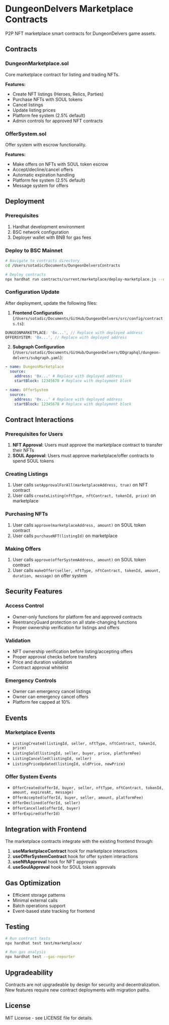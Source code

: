 # DungeonDelvers Marketplace Contracts

P2P NFT marketplace smart contracts for DungeonDelvers game assets.

## Contracts

### DungeonMarketplace.sol
Core marketplace contract for listing and trading NFTs.

**Features:**
- Create NFT listings (Heroes, Relics, Parties)
- Purchase NFTs with SOUL tokens
- Cancel listings
- Update listing prices
- Platform fee system (2.5% default)
- Admin controls for approved NFT contracts

### OfferSystem.sol
Offer system with escrow functionality.

**Features:**
- Make offers on NFTs with SOUL token escrow
- Accept/decline/cancel offers
- Automatic expiration handling
- Platform fee system (2.5% default)
- Message system for offers

## Deployment

### Prerequisites
1. Hardhat development environment
2. BSC network configuration
3. Deployer wallet with BNB for gas fees

### Deploy to BSC Mainnet
```bash
# Navigate to contracts directory
cd /Users/sotadic/Documents/DungeonDelversContracts

# Deploy contracts
npx hardhat run contracts/current/marketplace/deploy-marketplace.js --network bsc
```

### Configuration Update
After deployment, update the following files:

1. **Frontend Configuration** (`/Users/sotadic/Documents/GitHub/DungeonDelvers/src/config/contracts.ts`):
```typescript
DUNGEONMARKETPLACE: '0x...', // Replace with deployed address
OFFERSYSTEM: '0x...', // Replace with deployed address
```

2. **Subgraph Configuration** (`/Users/sotadic/Documents/GitHub/DungeonDelvers/DDgraphql/dungeon-delvers/subgraph.yaml`):
```yaml
- name: DungeonMarketplace
  source:
    address: '0x...' # Replace with deployed address
    startBlock: 12345678 # Replace with deployment block

- name: OfferSystem  
  source:
    address: '0x...' # Replace with deployed address
    startBlock: 12345678 # Replace with deployment block
```

## Contract Interactions

### Prerequisites for Users
1. **NFT Approval**: Users must approve the marketplace contract to transfer their NFTs
2. **SOUL Approval**: Users must approve marketplace/offer contracts to spend SOUL tokens

### Creating Listings
1. User calls `setApprovalForAll(marketplaceAddress, true)` on NFT contract
2. User calls `createListing(nftType, nftContract, tokenId, price)` on marketplace

### Purchasing NFTs
1. User calls `approve(marketplaceAddress, amount)` on SOUL token contract
2. User calls `purchaseNFT(listingId)` on marketplace

### Making Offers
1. User calls `approve(offerSystemAddress, amount)` on SOUL token contract
2. User calls `makeOffer(seller, nftType, nftContract, tokenId, amount, duration, message)` on offer system

## Security Features

### Access Control
- Owner-only functions for platform fee and approved contracts
- ReentrancyGuard protection on all state-changing functions
- Proper ownership verification for listings and offers

### Validation
- NFT ownership verification before listing/accepting offers
- Proper approval checks before transfers
- Price and duration validation
- Contract approval whitelist

### Emergency Controls
- Owner can emergency cancel listings
- Owner can emergency cancel offers
- Platform fee capped at 10%

## Events

### Marketplace Events
- `ListingCreated(listingId, seller, nftType, nftContract, tokenId, price)`
- `ListingSold(listingId, seller, buyer, price, platformFee)`
- `ListingCancelled(listingId, seller)`
- `ListingPriceUpdated(listingId, oldPrice, newPrice)`

### Offer System Events
- `OfferCreated(offerId, buyer, seller, nftType, nftContract, tokenId, amount, expiresAt, message)`
- `OfferAccepted(offerId, buyer, seller, amount, platformFee)`
- `OfferDeclined(offerId, seller)`
- `OfferCancelled(offerId, buyer)`
- `OfferExpired(offerId)`

## Integration with Frontend

The marketplace contracts integrate with the existing frontend through:

1. **useMarketplaceContract** hook for marketplace interactions
2. **useOfferSystemContract** hook for offer system interactions  
3. **useNftApproval** hook for NFT approvals
4. **useSoulApproval** hook for SOUL token approvals

## Gas Optimization

- Efficient storage patterns
- Minimal external calls
- Batch operations support
- Event-based state tracking for frontend

## Testing

```bash
# Run contract tests
npx hardhat test test/marketplace/

# Run gas analysis
npx hardhat test --gas-reporter
```

## Upgradeability

Contracts are not upgradeable by design for security and decentralization. New features require new contract deployments with migration paths.

## License

MIT License - see LICENSE file for details.